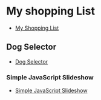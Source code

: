 # My shopping List

* [My Shopping List](http://127.0.0.1:5500/main.html)

## Dog Selector

* [Dog Selector](https://raresstefan.github.io/DogSelector/start/)

### Simple JavaScript Slideshow

* [Simple JavaScript Slideshow](https://github.com/Raresstefan/TestRepo.git)

